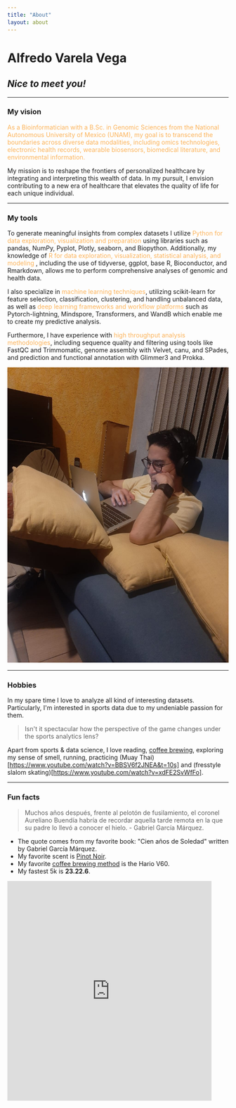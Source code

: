 ```yaml
---
title: "About"
layout: about
---
```


# Alfredo Varela Vega 

## _Nice to meet you!_

---

### My vision

<span style="color: #fcb35a;">As a Bioinformatician with a B.Sc. in Genomic Sciences from the National Autonomous University of Mexico (UNAM), my goal is to transcend the boundaries across diverse data modalities, including omics technologies, electronic health records, wearable biosensors, biomedical literature, and environmental information. 

My mission is to reshape the frontiers of personalized healthcare by integrating and interpreting this wealth of data. In my pursuit, I envision contributing to a new era of healthcare that elevates the quality of life for each unique individual.</span>

--- 

### My tools 

To generate meaningful insights from complex datasets I utilize <span style="color: #fcb35a;">Python for data exploration, visualization and preparation</span> using libraries such as pandas, NumPy, Pyplot, Plotly, seaborn, and Biopython. Additionally, my knowledge of <span style="color: #fcb35a;">R for data exploration, visualization, statistical analysis, and modeling</span> , including the use of tidyverse, ggplot, base R, Bioconductor, and Rmarkdown, allows me to perform comprehensive analyses of genomic and health data. 

I also specialize in <span style="color: #fcb35a;">machine learning techniques</span>, utilizing scikit-learn for feature selection, classification, clustering, and handling unbalanced data, as well as <span style="color: #fcb35a;">deep learning frameworks and workflow platforms </span> such as Pytorch-lightning, Mindspore, Transformers, and WandB which enable me to create my predictive analysis. 
 
Furthermore, I have experience with <span style="color: #fcb35a;">high throughput analysis methodologies</span>, including sequence quality and filtering using tools like FastQC and Trimmomatic, genome assembly with Velvet, canu, and SPades, and prediction and functional annotation with Glimmer3 and Prokka. 

![me again](assets/images/portrait.jpg)

--- 

### Hobbies

In my spare time I love to analyze all kind of interesting datasets. Particularly, I'm interested in sports data due to my undeniable passion for them. 

> Isn't it spectacular how the perspective of the game changes under the sports analytics lens?

Apart from sports & data science, I love reading, [coffee brewing](https://twitter.com/fikandatautoma), exploring my sense of smell, running, practicing (Muay Thai)[https://www.youtube.com/watch?v=BBSV6f2JNEA&t=10s] and (fresstyle slalom skating)[https://www.youtube.com/watch?v=xdFE2SvWfFo].

---

### Fun facts 

> Muchos años después, frente al pelotón de fusilamiento, el coronel Aureliano Buendía habría de recordar aquella tarde remota en la que su padre lo llevó a conocer el hielo. - Gabriel García Márquez.

- The quote comes from my favorite book: "Cien años de Soledad" written by Gabriel García Márquez.
- My favorite scent is [Pinot Noir](https://www.winemag.com/2019/08/13/the-essential-guide-to-pinot-noir/). 
- My favorite [coffee brewing method](https://www.youtube.com/watch?v=vQVTNscQY0c) is the Hario V60. 
- My fastest 5k is **23.22.6**. 

<iframe src='https://connect.garmin.com/modern/activity/embed/4430430469' title='Coyoacán Running' width='465' height='500' frameborder='0'></iframe>

